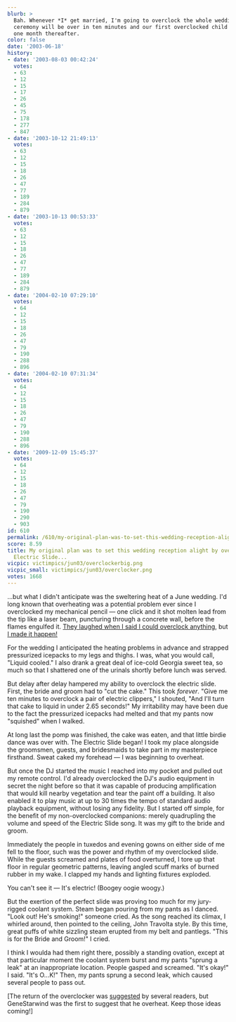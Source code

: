 ```yaml
---
blurb: >
  Bah. Whenever *I* get married, I'm going to overclock the whole wedding party. The
  ceremony will be over in ten minutes and our first overclocked child will be born
  one month thereafter.
color: false
date: '2003-06-18'
history:
- date: '2003-08-03 00:42:24'
  votes:
  - 63
  - 12
  - 15
  - 17
  - 26
  - 45
  - 75
  - 178
  - 277
  - 847
- date: '2003-10-12 21:49:13'
  votes:
  - 63
  - 12
  - 15
  - 18
  - 26
  - 47
  - 77
  - 189
  - 284
  - 879
- date: '2003-10-13 00:53:33'
  votes:
  - 63
  - 12
  - 15
  - 18
  - 26
  - 47
  - 77
  - 189
  - 284
  - 879
- date: '2004-02-10 07:29:10'
  votes:
  - 64
  - 12
  - 15
  - 18
  - 26
  - 47
  - 79
  - 190
  - 288
  - 896
- date: '2004-02-10 07:31:34'
  votes:
  - 64
  - 12
  - 15
  - 18
  - 26
  - 47
  - 79
  - 190
  - 288
  - 896
- date: '2009-12-09 15:45:37'
  votes:
  - 64
  - 12
  - 15
  - 18
  - 26
  - 47
  - 79
  - 190
  - 290
  - 903
id: 610
permalink: /610/my-original-plan-was-to-set-this-wedding-reception-alight-by-overclocking-the-electric-slide/
score: 8.59
title: My original plan was to set this wedding reception alight by overclocking the
  Electric Slide...
vicpic: victimpics/jun03/overclockerbig.png
vicpic_small: victimpics/jun03/overclocker.png
votes: 1668
---
```


...but what I didn't anticipate was the sweltering heat of a June
wedding. I'd long known that overheating was a potential problem ever
since I overclocked my mechanical pencil — one click and it shot molten
lead from the tip like a laser beam, puncturing through a concrete wall,
before the flames engulfed it. [They laughed when I said I could
overclock anything](@/victim/13.md), but [I made it
happen!](@/victim/34.md)

For the wedding I anticipated the heating problems in advance and
strapped pressurized icepacks to my legs and thighs. I was, what you
would call, "Liquid cooled." I also drank a great deal of ice-cold
Georgia sweet tea, so much so that I shattered one of the urinals
shortly before lunch was served.

But delay after delay hampered my ability to overclock the electric
slide. First, the bride and groom had to "cut the cake." This took
*forever*. "Give me ten minutes to overclock a pair of electric
clippers," I shouted, "And I'll turn that cake to liquid in under 2.65
seconds!" My irritability may have been due to the fact the pressurized
icepacks had melted and that my pants now "squished" when I walked.

At long last the pomp was finished, the cake was eaten, and that little
birdie dance was over with. The Electric Slide began! I took my place
alongside the groomsmen, guests, and bridesmaids to take part in my
masterpiece firsthand. Sweat caked my forehead — I was beginning to
overheat.

But once the DJ started the music I reached into my pocket and pulled
out my remote control. I'd already overclocked the DJ's audio equipment
in secret the night before so that it was capable of producing
amplification that would kill nearby vegetation and tear the paint off a
building. It also enabled it to play music at up to 30 times the tempo
of standard audio playback equipment, without losing any fidelity. But I
started off simple, for the benefit of my non-overclocked companions:
merely quadrupling the volume and speed of the Electric Slide song. It
was my gift to the bride and groom.

Immediately the people in tuxedos and evening gowns on either side of me
fell to the floor, such was the power and rhythm of my overclocked
slide. While the guests screamed and plates of food overturned, I tore
up that floor in regular geometric patterns, leaving angled scuff marks
of burned rubber in my wake. I clapped my hands and lighting fixtures
exploded.

You can't see it — It's electric! (Boogey oogie woogy.)

But the exertion of the perfect slide was proving too much for my
jury-rigged coolant system. Steam began pouring from my pants as I
danced. "Look out! He's smoking!" someone cried. As the song reached its
climax, I whirled around, then pointed to the ceiling, John Travolta
style. By this time, great puffs of white sizzling steam erupted from my
belt and pantlegs. "This is for the Bride and Groom!" I cried.

I think I woulda had them right there, possibly a standing ovation,
except at that particular moment the coolant system burst and my pants
"sprung a leak" at an inappropriate location. People gasped and
screamed. "It's okay!" I said. "It's O...K!" Then, my pants sprung a
second leak, which caused several people to pass out.

\[The return of the overclocker was
[suggested](https://web.archive.org/web/20030618000000/http://feedback.gamespy.com/)
by several readers, but GeneStarwind was the first to suggest that he
overheat. Keep those ideas coming!\]